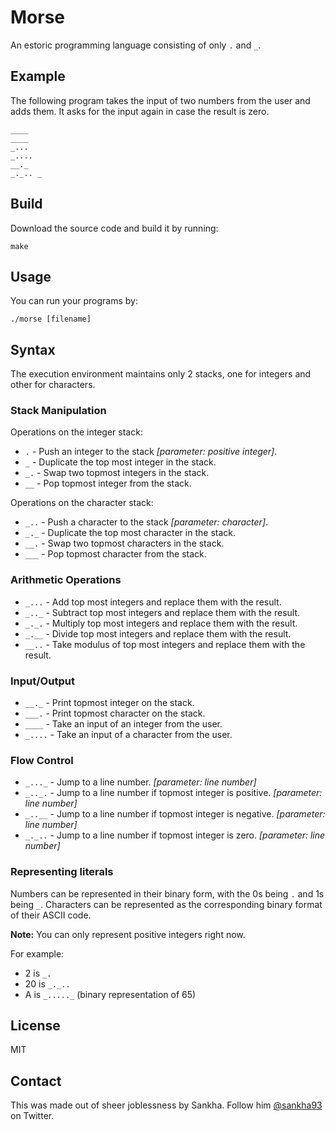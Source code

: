 # Morse

An estoric programming language consisting of only `.` and `_`.

## Example

The following program takes the input of two numbers from the user and adds them. It asks for the input again in case the result is zero.

```
____
____
_...
_....
__._
_._.. _
```

## Build

Download the source code and build it by running:

    make

## Usage

You can run your programs by:

    ./morse [filename]

## Syntax

The execution environment maintains only 2 stacks, one for integers and other for characters.

### Stack Manipulation

Operations on the integer stack:
* `.` - Push an integer to the stack _[parameter: positive integer]_.
* `_` - Duplicate the top most integer in the stack.
* `_.` - Swap two topmost integers in the stack.
* `__` - Pop topmost integer from the stack.

Operations on the character stack:
* `_..` - Push a character to the stack _[parameter: character]_.
* `_._` - Duplicate the top most character in the stack.
* `__.` - Swap two topmost characters in the stack.
* `___` - Pop topmost character from the stack.

### Arithmetic Operations
* `_...` - Add top most integers and replace them with the result.
* `_.._` - Subtract top most integers and replace them with the result.
* `_._.` - Multiply top most integers and replace them with the result.
* `_.__` - Divide top most integers and replace them with the result.
* `__..` - Take modulus of top most integers and replace them with the result.

### Input/Output
* `__._` - Print topmost integer on the stack.
* `___.` - Print topmost character on the stack.
* `____` - Take an input of an integer from the user.
* `_....` - Take an input of a character from the user.

### Flow Control
* `_..._` - Jump to a line number. _[parameter: line number]_
* `_.._.` - Jump to a line number if topmost integer is positive. _[parameter: line number]_
* `_..__` - Jump to a line number if topmost integer is negative. _[parameter: line number]_
* `_._..` - Jump to a line number if topmost integer is zero. _[parameter: line number]_

### Representing literals

Numbers can be represented in their binary form, with the 0s being `.` and 1s being `_`. Characters can be represented as the corresponding binary format of their ASCII code.

**Note:** You can only represent positive integers right now.

For example:
* 2 is `_.`
* 20 is `_._..`
* A is `_....._` (binary representation of 65)

## License

MIT

## Contact

This was made out of sheer joblessness by Sankha. Follow him [@sankha93](https://twitter.com/sankha93) on Twitter.
